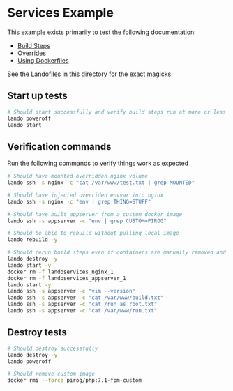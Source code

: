 Services Example
================

This example exists primarily to test the following documentation:

* [Build Steps](http://docs.devwithlando.io/config/services.html#build-steps)
* [Overrides](http://docs.devwithlando.io/config/services.html#overrides)
* [Using Dockerfiles](http://docs.devwithlando.io/config/services.html#using-dockerfiles)

See the [Landofiles](http://docs.devwithlando.io/config/lando.html) in this directory for the exact magicks.

Start up tests
--------------

```bash
# Should start successfully and verify build steps run at more or less the right times
lando poweroff
lando start
```

Verification commands
---------------------

Run the following commands to verify things work as expected

```bash
# Should have mounted overridden nginx volume
lando ssh -s nginx -c "cat /var/www/test.txt | grep MOUNTED"

# Should have injected overriden envvar into nginx
lando ssh -s nginx -c "env | grep THING=STUFF"

# Should have built appserver from a custom docker image
lando ssh -s appserver -c "env | grep CUSTOM=PIROG"

# Should be able to rebuild without pulling local image
lando rebuild -y

# Should rerun build steps even if containers are manually removed and stuff
lando destroy -y
lando start -y
docker rm -f landoservices_nginx_1
docker rm -f landoservices_appserver_1
lando start -y
lando ssh -s appserver -c "vim --version"
lando ssh -s appserver -c "cat /var/www/build.txt"
lando ssh -s appserver -c "cat /run_as_root.txt"
lando ssh -s appserver -c "cat /var/www/run.txt"
```

Destroy tests
-------------

```bash
# Should destroy successfully
lando destroy -y
lando poweroff

# Should remove custom image
docker rmi --force pirog/php:7.1-fpm-custom
```
